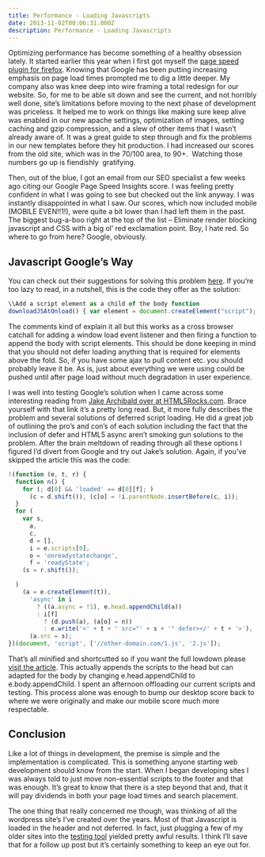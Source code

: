 ```yaml
---
title: Performance - Loading Javascripts
date: 2013-11-02T00:06:31.000Z
description: Performance - Loading Javascripts
---
```


Optimizing performance has become something of a healthy obsession lately. It started earlier this year when I first got myself the [page speed plugin for firefox](https://developers.google.com/speed/docs/insights/using_firefox 'Google Page Speed for Firefox'). Knowing that Google has been putting increasing emphasis on page load times prompted me to dig a little deeper. My company also was knee deep into wire framing a total redesign for our website. So, for me to be able sit down and see the current, and not horribly well done, site’s limitations before moving to the next phase of development was priceless. It helped me to work on things like making sure keep alive was enabled in our new apache settings, optimization of images, setting caching and gzip compression, and a slew of other items that I wasn’t already aware of. It was a great guide to step through and fix the problems in our new templates before they hit production. I had increased our scores from the old site, which was in the 70/100 area, to 90+.  Watching those numbers go up is fiendishly  gratifying.

Then, out of the blue, I got an email from our SEO specialist a few weeks ago citing our Google Page Speed Insights score. I was feeling pretty confident in what I was going to see but checked out the link anyway. I was instantly disappointed in what I saw. Our scores, which now included mobile (MOBILE EVEN!!1!), were quite a bit lower than I had left them in the past. The biggest bug-a-boo right at the top of the list – Eliminate render blocking javascript and CSS with a big ol’ red exclamation point. Boy, I hate red. So where to go from here? Google, obviously.

## Javascript Google’s Way

You can check out their suggestions for solving this problem [here](https://developers.google.com/speed/docs/insights/BlockingJS 'Google Render Blocking Js'). If you’re too lazy to read, in a nutshell, this is the code they offer as the solution:

```javascript
\\Add a script element as a child of the body function
downloadJSAtOnload() { var element = document.createElement("script"); element.src = "deferredfunctions.js"; document.body.appendChild(element); } // Check for browser support of event handling capability if (window.addEventListener) window.addEventListener("load", downloadJSAtOnload, false); else if (window.attachEvent) window.attachEvent("onload", downloadJSAtOnload); else window.onload = downloadJSAtOnload;
```

The comments kind of explain it all but this works as a cross browser catchall for adding a window load event listener and then firing a function to append the body with script elements. This should be done keeping in mind that you should not defer loading anything that is required for elements above the fold. So, if you have some ajax to pull content etc. you should probably leave it be. As is, just about everything we were using could be pushed until after page load without much degradation in user experience.

I was well into testing Google’s solution when I came across some interesting reading from [Jake Archibald over at HTML5Rocks.com](http://www.html5rocks.com/en/tutorials/speed/script-loading/ 'Script Loading Tutorial'). Brace yourself with that link it’s a pretty long read. But, it more fully describes the problem and several solutions of deferred script loading. He did a great job of outlining the pro’s and con’s of each solution including the fact that the inclusion of defer and HTML5 async aren’t smoking gun solutions to the problem. After the brain meltdown of reading through all these options I figured I’d divert from Google and try out Jake’s solution. Again, if you’ve skipped the article this was the code:

```javascript
!(function (e, t, r) {
  function n() {
    for (; d[0] && 'loaded' == d[0][f]; )
      (c = d.shift()), (c[o] = !i.parentNode.insertBefore(c, i));
  }
  for (
    var s,
      a,
      c,
      d = [],
      i = e.scripts[0],
      o = 'onreadystatechange',
      f = 'readyState';
    (s = r.shift());

  )
    (a = e.createElement(t)),
      'async' in i
        ? ((a.async = !1), e.head.appendChild(a))
        : i[f]
          ? (d.push(a), (a[o] = n))
          : e.write('<' + t + ' src="' + s + '" defer></' + t + '>'),
      (a.src = s);
})(document, 'script', ['//other-domain.com/1.js', '2.js']);
```

That’s all minified and shortcutted so if you want the full lowdown please [visit the article](http://www.html5rocks.com/en/tutorials/speed/script-loading/ 'HTML5 defer js loading'). This actually appends the scripts to the head but can adapted for the body by changing e.head.appendChild to e.body.appendChild. I spent an afternoon offloading our current scripts and testing. This process alone was enough to bump our desktop score back to where we were originally and make our mobile score much more respectable.

## Conclusion

Like a lot of things in development, the premise is simple and the implementation is complicated. This is something anyone starting web development should know from the start. When I began developing sites I was always told to just move non-essential scripts to the footer and that was enough. It’s great to know that there is a step beyond that and, that it will pay dividends in both your page load times and search placement.

The one thing that really concerned me though, was thinking of all the wordpress site’s I’ve created over the years. Most of that Javascript is loaded in the header and not deferred. In fact, just plugging a few of my older sites into the [testing tool](https://developers.google.com/speed/pagespeed/insights/ 'PageSpeed Insights testing tool') yielded pretty awful results. I think I’ll save that for a follow up post but it’s certainly something to keep an eye out for.
